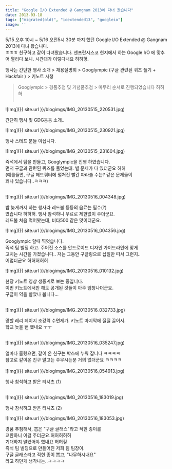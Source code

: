 ```yaml
---
title: "Google I/O Extended @ Gangnam 2013에 다녀 왔습니다"
date: 2013-03-18
tags: ["migrated(old)", "ioextended13", "googleio"]
image: ''
---
```


5/15 오후 10시 ~ 5/16 오전5시 30분 까지 했던 Google I/O Extended @ Gangnam 2013에 다녀 왔습니다.<br>
ㅎㅎㅎ 친구하고 같이 다녀왔습니다. 센프란시스코 현지에서 하는 Google I/O 에 맞추어 열리다 보니. 시간대가 이렇다내요 허허헣. <br>

행사는 간단한 행사 소개 > 채용설명회 > Googlympic (구글 관련된 퀴즈 풀기 + Hackfair ) > 키노트 시청 <br>
 > Googlympic > 경품추첨 및 기념품추첨 > 마무리 순서로 진행되었습니다 허허허<br><br>

![Img]({{ site.url }}/blogimgs/IMG_20130515_220531.jpg)


간단히 행사 및 GDG등등 소개..<br>

![Img]({{ site.url }}/blogimgs/IMG_20130515_230921.jpg)

행사 스테프 분들 이십니다.<br>

![Img]({{ site.url }}/blogimgs/IMG_20130515_231604.jpg)


즉석에서 팀을 만들고, Googlympic을 진행 하였습니다.<br>
먼저 구글과 관련된 퀴즈를 풀었는대. 별 문제가 다 있더군요 허허<br>
(예를들면, 구글 헤드쿼터에 펼쳐진 빨간 파라솔 수는? 같은 문제들이<br>
꽤나 있습니다..ㅋㅋㅋ)<br><br>

![Img]({{ site.url }}/blogimgs/IMG_20130516_004348.jpg)


밤 늦게까지 하는 행사라 레드불 등등의 음료는 필수(?)<br>
였습니다 허허허. 행사 참석하니 무료로 제한없이 주더군요.<br>
레드불 처음 먹어봣는대, 비타500 같은 맛이더군요.<br>

![Img]({{ site.url }}/blogimgs/IMG_20130516_004356.jpg)

Googlympic 할때 찍엇습니다.<br>
즉석 팀 빌딩 하고. 주어진 소스를 안드로이드 디자인 가이드라인에 맞게<br>
고치는 시간을 가졌습니다.. 저는 그동안 구글링으로 삽질만 떠서 그런지..<br>
어렵더군요 허허허허허<br>

![Img]({{ site.url }}/blogimgs/IMG_20130516_010132.jpg)

현장 키노트 영상 생중계로 보는 중입니다.<br>
이번 키노트에서만 해도 공개된 것들이 아주 엄청나더군요.<br>
구글이 약을 빨았나 봅니다...<br><br>

![Img]({{ site.url }}/blogimgs/IMG_20130516_032733.jpg)

망할 레리 페이지 초강력 수면제가. 키노트 마지막에 질질 끌어서.<br>
학교 늦을 뻔 했내요 ㅜㅜ<br><br>

![Img]({{ site.url }}/blogimgs/IMG_20130516_035247.jpg)

얼마나 졸렸으면, 같이 온 친구는 박스에 누워 잡니다 ㅋㅋㅋㅋ<br>
참고로 같이온 친구 말고는 주무시는분 거의 없더군요 ㅋㅋㅋㅋ<br>
<br>
![Img]({{ site.url }}/blogimgs/IMG_20130516_054913.jpg)

행사 참석하고 받은 티셔츠 (1)<br><br>

![Img]({{ site.url }}/blogimgs/IMG_20130516_183019.jpg)


행사 참석하고 받은 티셔츠 (2)<br>

![Img]({{ site.url }}/blogimgs/IMG_20130516_183053.jpg)

경품 추첨해서, 뽑은 "구글 글래스"라고 적힌 종이를<br>
 교환하니 이걸 주더군요.허허허허허<br>
기대하지 말았어야 했내요 허허헣<br>
즉석 팀 빌딩으로 만들어진 저희 팀 팀장이.<br>
구글 글래스라고 적힌 종이 뽑고, "나무하시내요"<br>
라고 하던게 생각나는..ㅋㅋㅋㅋ<br>
